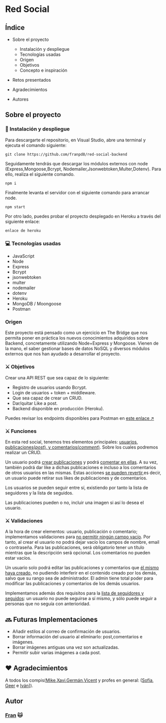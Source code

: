 #  Red Social 

## Índice

* Sobre el proyecto
    * Instalación y despliegue
    * Tecnologías usadas
    * Origen
    * Objetivos
    * Concepto e inspiración

* Retos presentados

* Agradecimientos

* Autores

## Sobre el proyecto

### 💫 Instalación y despliegue

Para descargarte el repositorio, en Visual Studio, abre una terminal y ejecuta el comando siguiente:

```
git clone https://github.com/franpd8/red-social-backend
```
 
Seguidamente tendrás que descargar los módulos externos con node (Express,Mongoose,Bcrypt, Nodemailer,Jsonwebtoken,Multer,Dotenv). Para ello, realiza el siguiente comando.

```
npm i
```
Finalmente levanta el servidor con el siguiente comando para arrancar node.

````
npm start
````
Por otro lado, puedes probar el proyecto desplegado en Heroku a través del siguiente enlace:

```
enlace de heroku
```

### 💻 Tecnologías usadas

* JavaScript
* Node
* Express
* Bcrypt
* jsonwebtoken
* multer
* nodemailer
* dotenv
* Heroku
* MongoDB / Moongoose
* Postman

### Origen

Este proyecto está pensado como un ejercicio en The Bridge que nos permita poner en práctica los nuevos conocimientos adquiridos sobre Backend, concretamente utilizando Node+Express y Mongoose. Vienen de la mano, el saber gestionar bases de datos NoSQL y diversos módulos externos que nos han ayudado a desarrollar el proyecto. 

### ⚔️ Objetivos

Crear una API REST que sea capaz de lo siguiente:
* Registro de usuarios usando Bcrypt.
* Login de usuarios + token + middleware.
* Que sea capaz de crear un CRUD.
* Dar/quitar Like a post.
* Backend disponible en producción (Heroku).


Puedes revisar los endpoints disponibles para Postman en [este enlace ↗ ](https://documenter.getpostman.com/view/21015186/Uz5JGv5p)

### ⚔️ Funciones

En esta red social, tenemos tres elementos principales: <u>usuarios, publicaciones(<i>post</i>), y comentarios(<i>comment</i>)</u>. Sobre los cuales podremos realizar un CRUD.

Un usuario podrá <u>crear publicaciones</u> y podrá <u>comentar en ellas</u>. A su vez, también podrá dar like a dichas publicaciones e incluso a los comentarios de otros usuarios en las mismas. Estas acciones <u>se pueden revertir</u>,es decir, un usuario puede retirar sus likes de publicaciones y de comentarios.

Los usuarios se pueden seguir entre sí, existiendo por tanto la lista de seguidores y la lista de seguidos. 

Las publicaciones pueden o no, incluir una imagen si así lo desea el usuario. 

### ⚔️ Validaciones

A la hora de crear elementos: usuario, publicación o comentario; implementamos validaciones para <u>no permitir ningún campo vacío</u>. Por tanto, al crear el usuario no podrá dejar vacío los campos de nombre, email o contraseña. Para las publicaciones, será obligatorio tener un título mientras que la descripción será opcional. Los comentarios no pueden estar vacíos. 

Un usuario solo podrá editar las publicaciones y comentarios que <u>él mismo haya creado,</u> no pudiendo interferir en el contenido creado por los demás, salvo que su rango sea de administrador. El admin tiene total poder para modificar las publicaciones y comentarios de los demás usuarios.

Implementamos además dos requisitos para la <u>lista de seguidores y seguidos</u>: un usuario no puede seguirse a sí mismo, y sólo puede seguir a personas que no seguía con anterioridad. 


## 🔜 Futuras Implementaciones

* Añadir estilos al correo de confirmación de usuarios. 
* Borrar información del usuario al eliminarlo: post,comentarios e imágenes.
* Borrar imágenes antiguas una vez son actualizadas. 
* Permitir subir varias imágenes a cada post.


##  ♥️ Agradecimientos

A todos los compis([Mike](https://github.com/MrSetOne),[Xavi](https://github.com/xavi-mat),[Germán](https://github.com/Molerog),[Vicent](https://github.com/Vincecoorp21) y profes en general: ([Sofía](https://github.com/SofiaPinilla), [Geer](https://github.com/GeerDev) e [Iván](https://github.com/ivanpuebla10)]).


## Autor

### [Fran](https://github.com/franpd8) 🐱

